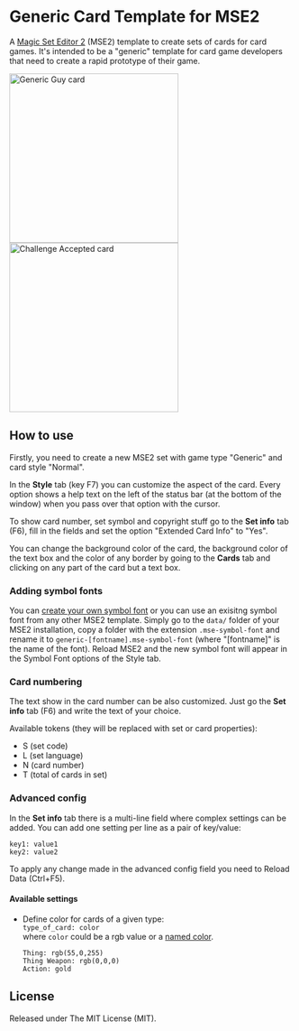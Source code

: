 # Generic Card Template for MSE2
A [Magic Set Editor 2](http://magicseteditor.sourceforge.net/) (MSE2) template to create sets of
cards for card games. It's intended to be a "generic" template for card game developers that need
to create a rapid prototype of their game.

<img src="http://s12.postimg.org/gwxac9z71/Generic_Guy_1.jpg" width="300" alt="Generic Guy card"> <img src="http://s22.postimg.org/a0iomoy0x/Challenge_accepted.jpg" width="300" alt="Challenge Accepted card">

## How to use
Firstly, you need to create a new MSE2 set with game type "Generic" and card style "Normal".

In the **Style** tab (key F7) you can customize the aspect of the card. Every option shows a help
text on the left of the status bar (at the bottom of the window) when you pass over that option with the cursor.

To show card number, set symbol and copyright stuff go to the **Set info** tab (F6), fill in the
fields and set the option "Extended Card Info" to "Yes".

You can change the background color of the card, the background color of the text box and the color
of any border by going to the **Cards** tab and clicking on any part of the card but a text box.

### Adding symbol fonts
You can [create your own symbol font](http://magicseteditor.sourceforge.net/doc/type/symbol_font) or
you can use an exisitng symbol font from any other MSE2 template. Simply go to the `data/` folder of
your MSE2 installation, copy a folder with the extension `.mse-symbol-font` and rename it to
`generic-[fontname].mse-symbol-font` (where "[fontname]" is the name of the font). Reload MSE2 and
the new symbol font will appear in the Symbol Font options of the Style tab.

### Card numbering
The text show in the card number can be also customized. Just go the **Set info** tab (F6) and write the
text of your choice.

Available tokens (they will be replaced with set or card properties):
- S (set code)
- L (set language)
- N (card number)
- T (total of cards in set)

### Advanced config
In the **Set info** tab there is a multi-line field where complex settings can be added. You can
add one setting per line as a pair of key/value:
```
key1: value1
key2: value2
```
To apply any change made in the advanced config field you need to Reload Data (Ctrl+F5).

#### Available settings
+ Define color for cards of a given type:  
  `type_of_card: color`  
  where `color` could be a rgb value or a [named color](http://docs.wxwidgets.org/2.8.0/wx_wxcolourdatabase.html).  
  
  ```
  Thing: rgb(55,0,255)
  Thing Weapon: rgb(0,0,0)
  Action: gold
  ```

## License
Released under The MIT License (MIT).
